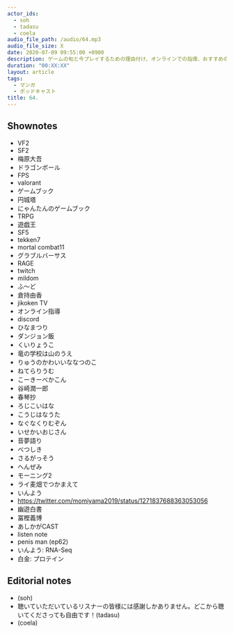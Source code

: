 ```yaml
---
actor_ids:
  - soh
  - tadasu
  - coela
audio_file_path: /audio/64.mp3
audio_file_size: X
date: 2020-07-09 09:55:00 +0900
description: ゲームの旬と今プレイするための理由付け、オンラインでの指導、おすすめの漫画紹介(大盛)、受動的・能動的情報摂取、ポッドキャストのプレイリストについて
duration: "00:XX:XX"
layout: article
tags:
  - マンガ
  - ポッドキャスト
title: 64. 
---
```




## Shownotes
- VF2
- SF2
- 梅原大吾
- ドラゴンボール
- FPS
- valorant
- ゲームブック
- 円城塔
- にゃんたんのゲームブック
- TRPG
- 遊戯王
- SF5
- tekken7
- mortal combat11
- グラブルバーサス
- RAGE
- twitch
- mildom
- ふ〜ど
- 倉持由香
- jikoken TV
- オンライン指導
- discord
- ひなまつり
- ダンジョン飯
- くいりょうこ
- 竜の学校は山のうえ
- りゅうのかわいいななつのこ
- ねてらりうむ
- こーきーべかこん
- 谷崎潤一郎
- 春琴抄
- ろじこいはな
- こうじはなうた
- なぐなくりむぞん
- いせかいおじさん
- 音夢語り
- べつしき
- さるがっそう
- へんぜみ
- モーニング2
- ライ麦畑でつかまえて
- いんよう
- https://twitter.com/momiyama2019/status/1271837688363053056
- 幽遊白書
- 冨樫義博
- あしかがCAST
- listen note
- penis man (ep62)
- いんよう: RNA-Seq
- 白金: プロテイン

## Editorial notes
- (soh)
- 聴いていただいているリスナーの皆様には感謝しかありません。どこから聴いてくださっても自由です！(tadasu)
- (coela)

